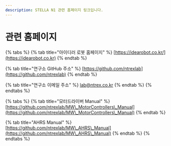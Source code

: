 ```yaml
---
description: STELLA N1 관련 홈페이지 링크입니다.
---
```


# 관련 홈페이지



{% tabs %}
{% tab title="아이디러 로봇 홈페이지" %}
[https://idearobot.co.kr/](https://idearobot.co.kr)
{% endtab %}

{% tab title="연구소 GitHub 주소" %}
[https://github.com/ntrexlab](https://github.com/ntrexlab)
{% endtab %}

{% tab title="연구소 이메일 주소" %}
lab@ntrex.co.kr
{% endtab %}
{% endtabs %}

{% tabs %}
{% tab title="모터드라이버 Manual" %}
[https://github.com/ntrexlab/MW\_MotorControllers\_Manual](https://github.com/ntrexlab/MW\_MotorControllers\_Manual)
{% endtab %}

{% tab title="AHRS Manual" %}
[https://github.com/ntrexlab/MW\_AHRS\_Manual](https://github.com/ntrexlab/MW\_AHRS\_Manual)
{% endtab %}
{% endtabs %}

